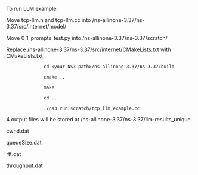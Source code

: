 To run LLM example:

Move tcp-llm.h and tcp-llm.cc into <your NS3 path>/ns-allinone-3.37/ns-3.37/src/internet/model/

Move 0_1_prompts_test.py into <your NS3 path>/ns-allinone-3.37/ns-3.37/scratch/

Replace <your NS3 path>/ns-allinone-3.37/ns-3.37/src/internet/CMakeLists.txt with CMakeLists.txt

                  cd <your NS3 path>/ns-allinone-3.37/ns-3.37/build

                  cmake ..

                  make
                  
                  cd ..
                  
                  ./ns3 run scratch/tcp_llm_example.cc


4 output files will be stored at <your NS3 path>/ns-allinone-3.37/ns-3.37/llm-results_unique.

cwnd.dat

queueSize.dat

rtt.dat

throughput.dat
